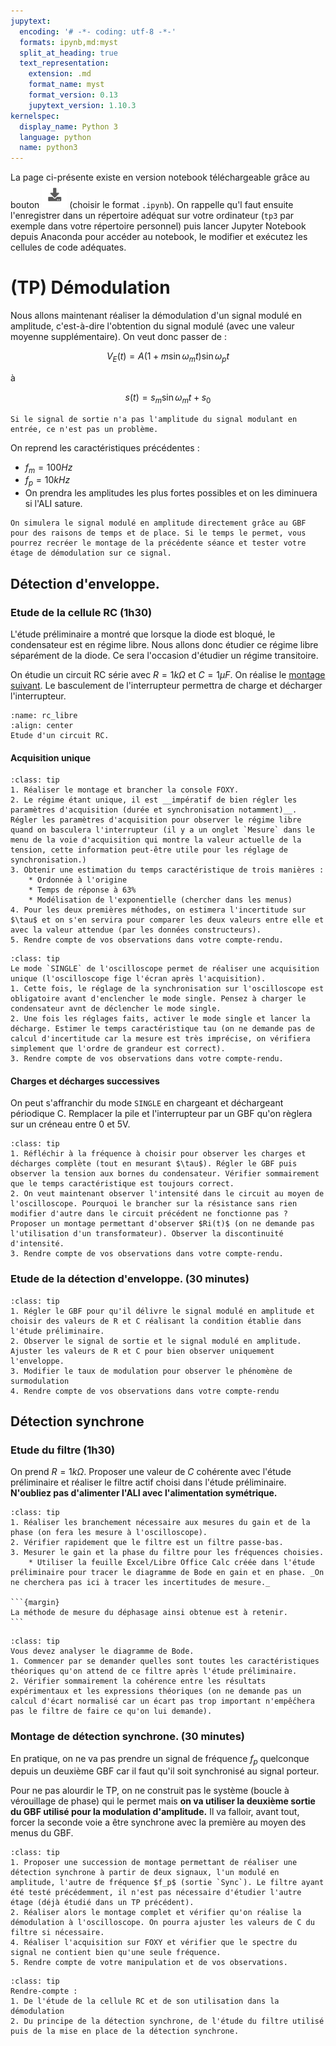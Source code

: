 ```yaml
---
jupytext:
  encoding: '# -*- coding: utf-8 -*-'
  formats: ipynb,md:myst
  split_at_heading: true
  text_representation:
    extension: .md
    format_name: myst
    format_version: 0.13
    jupytext_version: 1.10.3
kernelspec:
  display_name: Python 3
  language: python
  name: python3
---
```


La page ci-présente existe en version notebook téléchargeable grâce au bouton ![Bouton](./images/bouton_tl.png) (choisir le format `.ipynb`). On rappelle qu'l faut ensuite l'enregistrer dans un répertoire adéquat sur votre ordinateur (`tp3` par exemple dans votre répertoire personnel) puis lancer Jupyter Notebook depuis Anaconda pour accéder au notebook, le modifier et exécutez les cellules de code adéquates.


# (TP) Démodulation

Nous allons maintenant réaliser la démodulation d'un signal modulé en amplitude, c'est-à-dire l'obtention du signal modulé (avec une valeur moyenne supplémentaire). On veut donc passer de :

$$
V_E(t) = A (1 + m \sin \omega_m t) \sin \omega_p t
$$

à

$$
s(t) = s_m \sin \omega_m t + s_0
$$

````{margin}
Si le signal de sortie n'a pas l'amplitude du signal modulant en entrée, ce n'est pas un problème.
````

On reprend les caractéristiques précédentes :
* $f_m = 100Hz$
* $f_p = 10kHz$
* On prendra les amplitudes les plus fortes possibles et on les diminuera si l'ALI sature.

````{important}
On simulera le signal modulé en amplitude directement grâce au GBF pour des raisons de temps et de place. Si le temps le permet, vous pourrez recréer le montage de la précédente séance et tester votre étage de démodulation sur ce signal.
````

## Détection d'enveloppe.

### Etude de la cellule RC (1h30)
L'étude préliminaire a montré que lorsque la diode est bloqué, le condensateur est en régime libre. Nous allons donc étudier ce régime libre séparément de la diode. Ce sera l'occasion d'étudier un régime transitoire.

On étudie un circuit RC série avec $R = 1 k\Omega$ et $C = 1 \mu F$. On réalise le [montage suivant](rc_libre). Le basculement de l'interrupteur permettra de charge et décharger l'interrupteur.

```{figure} ./images/rc_libre.jpg
:name: rc_libre
:align: center
Etude d'un circuit RC.
```

#### Acquisition unique
````{admonition} Etude avec FOXY
:class: tip
1. Réaliser le montage et brancher la console FOXY. 
2. Le régime étant unique, il est __impératif de bien régler les paramètres d'acquisition (durée et synchronisation notamment)__. Régler les paramètres d'acquisition pour observer le régime libre quand on basculera l'interrupteur (il y a un onglet `Mesure` dans le menu de la voie d'acquisition qui montre la valeur actuelle de la tension, cette information peut-être utile pour les réglage de synchronisation.)
3. Obtenir une estimation du temps caractéristique de trois manières :
	* Ordonnée à l'origine
	* Temps de réponse à 63%
	* Modélisation de l'exponentielle (chercher dans les menus)
4. Pour les deux premières méthodes, on estimera l'incertitude sur $\tau$ et on s'en servira pour comparer les deux valeurs entre elle et avec la valeur attendue (par les données constructeurs).
5. Rendre compte de vos observations dans votre compte-rendu.
````

````{admonition} Etude avec l'oscilloscope
:class: tip
Le mode `SINGLE` de l'oscilloscope permet de réaliser une acquisition unique (l'oscilloscope fige l'écran après l'acquisition).
1. Cette fois, le réglage de la synchronisation sur l'oscilloscope est obligatoire avant d'enclencher le mode single. Pensez à charger le condensateur avnt de déclencher le mode single.
2. Une fois les réglages faits, activer le mode single et lancer la décharge. Estimer le temps caractéristique tau (on ne demande pas de calcul d'incertitude car la mesure est très imprécise, on vérifiera simplement que l'ordre de grandeur est correct).
3. Rendre compte de vos observations dans votre compte-rendu.
````

#### Charges et décharges successives
On peut s'affranchir du mode `SINGLE` en chargeant et déchargeant périodique C. Remplacer la pile et l'interrupteur par un GBF qu'on règlera sur un créneau entre 0 et 5V.

````{admonition} Etude avec l'oscilloscope
:class: tip
1. Réfléchir à la fréquence à choisir pour observer les charges et décharges complète (tout en mesurant $\tau$). Régler le GBF puis observer la tension aux bornes du condensateur. Vérifier sommairement que le temps caractéristique est toujours correct.
2. On veut maintenant observer l'intensité dans le circuit au moyen de l'oscilloscope. Pourquoi le brancher sur la résistance sans rien modifier d'autre dans le circuit précédent ne fonctionne pas ? Proposer un montage permettant d'observer $Ri(t)$ (on ne demande pas l'utilisation d'un transformateur). Observer la discontinuité d'intensité.
3. Rendre compte de vos observations dans votre compte-rendu.
````

### Etude de la détection d'enveloppe. (30 minutes)
````{admonition} Détection d'enveloppe (oscilloscope)
:class: tip
1. Régler le GBF pour qu'il délivre le signal modulé en amplitude et choisir des valeurs de R et C réalisant la condition établie dans l'étude préliminaire.
2. Observer le signal de sortie et le signal modulé en amplitude. Ajuster les valeurs de R et C pour bien observer uniquement l'enveloppe.
3. Modifier le taux de modulation pour observer le phénomène de surmodulation
4. Rendre compte de vos observations dans votre compte-rendu
````

## Détection synchrone

### Etude du filtre (1h30)
On prend $R = 1k \Omega$. Proposer une valeur de $C$ cohérente avec l'étude préliminaire et réaliser le filtre actif choisi dans l'étude préliminaire.
__N'oubliez pas d'alimenter l'ALI avec l'alimentation symétrique.__

````{admonition} Etude du filtre
:class: tip
1. Réaliser les branchement nécessaire aux mesures du gain et de la phase (on fera les mesure à l'oscilloscope).
2. Vérifier rapidement que le filtre est un filtre passe-bas.
3. Mesurer le gain et la phase du filtre pour les fréquences choisies.
    * Utiliser la feuille Excel/Libre Office Calc créée dans l'étude préliminaire pour tracer le diagramme de Bode en gain et en phase. _On ne cherchera pas ici à tracer les incertitudes de mesure._

```{margin}
La méthode de mesure du déphasage ainsi obtenue est à retenir.
```
````

````{admonition} Analyse du diagramme de Bode
:class: tip
Vous devez analyser le diagramme de Bode.
1. Commencer par se demander quelles sont toutes les caractéristiques théoriques qu'on attend de ce filtre après l'étude préliminaire.
2. Vérifier sommairement la cohérence entre les résultats expérimentaux et les expressions théoriques (on ne demande pas un calcul d'écart normalisé car un écart pas trop important n'empếchera pas le filtre de faire ce qu'on lui demande).
````

### Montage de détection synchrone. (30 minutes)
En pratique, on ne va pas prendre un signal de fréquence $f_p$ quelconque depuis un deuxième GBF car il faut qu'il soit synchronisé au signal porteur.

Pour ne pas alourdir le TP, on ne construit pas le système (boucle à vérouillage de phase) qui le permet mais __on va utiliser la deuxième sortie du GBF utilisé pour la modulation d'amplitude.__ Il va falloir, avant tout, forcer la seconde voie a être synchrone avec la première au moyen des menus du GBF.

````{admonition} Réalisation du montage
:class: tip
1. Proposer une succession de montage permettant de réaliser une détection synchrone à partir de deux signaux, l'un modulé en amplitude, l'autre de fréquence $f_p$ (sortie `Sync`). Le filtre ayant été testé précédemment, il n'est pas nécessaire d'étudier l'autre étage (déjà étudié dans un TP précédent).
2. Réaliser alors le montage complet et vérifier qu'on réalise la démodulation à l'oscilloscope. On pourra ajuster les valeurs de C du filtre si nécessaire.
4. Réaliser l'acquisition sur FOXY et vérifier que le spectre du signal ne contient bien qu'une seule fréquence.
5. Rendre compte de votre manipulation et de vos observations.

````

````{admonition} Compte-rendu
:class: tip
Rendre-compte :
1. De l'étude de la cellule RC et de son utilisation dans la démodulation
2. Du principe de la détection synchrone, de l'étude du filtre utilisé puis de la mise en place de la détection synchrone.
````
